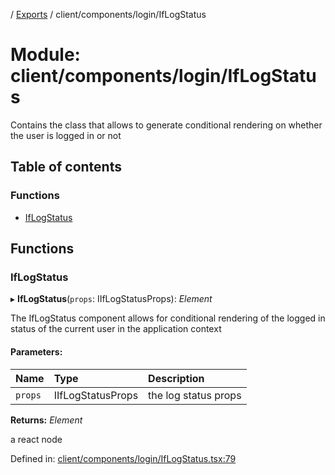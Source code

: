 [](../README.md) / [Exports](../modules.md) / client/components/login/IfLogStatus

# Module: client/components/login/IfLogStatus

Contains the class that allows to generate conditional rendering
on whether the user is logged in or not

## Table of contents

### Functions

- [IfLogStatus](client_components_login_iflogstatus.md#iflogstatus)

## Functions

### IfLogStatus

▸ **IfLogStatus**(`props`: IIfLogStatusProps): *Element*

The IfLogStatus component allows for conditional rendering of the
logged in status of the current user in the application context

#### Parameters:

Name | Type | Description |
:------ | :------ | :------ |
`props` | IIfLogStatusProps | the log status props   |

**Returns:** *Element*

a react node

Defined in: [client/components/login/IfLogStatus.tsx:79](https://github.com/onzag/itemize/blob/0569bdf2/client/components/login/IfLogStatus.tsx#L79)
